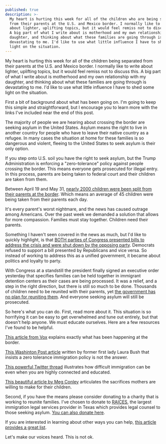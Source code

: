 ```yaml
---
published: true
description: >-
  My heart is hurting this week for all of the children who are being separated
  from their parents at the U.S. and Mexico border. I normally like to write
  about lighter, uplifting topics, but it would feel remiss not to discuss this.
  A big part of what I write about is motherhood and my own relationship with my
  daughter, and thinking about what these families are going through is
  devastating to me. I'd like to use what little influence I have to shed some
  light on the situation.
---
```

My heart is hurting this week for all of the children being separated from their parents at the U.S. and Mexico border. I normally like to write about lighter, uplifting topics, but it would feel remiss not to discuss this. A big part of what I write about is motherhood and my own relationship with my daughter, and thinking about what these families are going through is devastating to me. I'd like to use what little influence I have to shed some light on the situation. 

First a bit of background about what has been going on. I'm going to keep this simple and straightforward, but I encourage you to learn more with the links I've included near the end of this post. 

The majority of people we are hearing about crossing the border are seeking asylum in the United States. Asylum means the right to live in another country for people who have to leave their native country as a refugee. In many cases the situation at home for these families is so dangerous and violent, fleeing to the United States to seek asylum is their only option. 

If you step onto U.S. soil you have the right to seek asylum, but the Trump Administration is enforcing a "zero-tolerance" policy against people crossing the border. This means everyone gets prosecuted for illegal entry. In this process, parents are being taken to federal court and their children are taken from them.

Between April 19 and May 31, [nearly 2000 children were been split from their parents at the border](https://www.npr.org/2018/06/16/620451012/dhs-nearly-2-000-children-separated-from-adults-at-border-in-six-weeks). Which means an average of 45 children were being taken from their parents each day. 

It's every parent's worst nightmare, and the news has caused outrage among Americans. Over the past week we demanded a solution that allows for more compassion. Families must stay together. Children need their parents. 

Something I haven't seen covered in the news as much, but I'd like to quickly highlight, is that [BOTH parties of Congress presented bills to address the crisis and were shut down by the opposing party](http://thehill.com/homenews/senate/393069-schumer-rejects-gop-proposal-to-address-border-crisis). Democrats refused to support a bill presented by Republicans and vice versa. So instead of working to address this as a unified government, it became about politics and loyalty to party.

With Congress at a standstill the president finally signed an executive order yesterday that specifies families can be held together in immigrant detention centers as their cases are being processed. It was a relief, and a step in the right direction, but there is still so much to be done. Thousands of children need to be reunited with their parents, yet [the government has no plan for reuniting them](https://www.vox.com/2018/6/20/17484300/read-trump-executive-order-family-separation-immigration-full-text). And everyone seeking asylum will still be prosecuted. 

So here's what you can do. First, read more about it. This situation is so horrifying it can be easy to get overwhelmed and tune out entirely, but that doesn't help anyone. We must educate ourselves. Here are a few resources I've found to be helpful. 

[This article from Vox](https://www.vox.com/2018/6/11/17443198/children-immigrant-families-separated-parents) explains exactly what has been happening at the border. 

[This Washinton Post article](https://www.washingtonpost.com/opinions/laura-bush-separating-children-from-their-parents-at-the-border-breaks-my-heart/2018/06/17/f2df517a-7287-11e8-9780-b1dd6a09b549_story.html?utm_term=.1caf80385988) written by former first lady Laura Bush that insists a zero tolerance immigration policy is not the answer. 

[This powerful Twitter thread](https://twitter.com/petit_elefant/status/1008131022280519680) illustrates how difficult immigration can be even when you are highly connected and educated. 

[This beautiful article by Meg Conley](https://medium.com/s/story/suffer-little-children-8a204503eb9e) articulates the sacrifices mothers are willing to make for their children. 

Second, if you have the means please consider donating to a charity that is working to reunite families. I've chosen to donate to [RAICES](https://actionnetwork.org/fundraising/leafund), the largest immigration legal services provider in Texas which provides legal counsel to those seeking asylum. [You can also donate here](https://actionnetwork.org/fundraising/leafund).

If you are interested in learning about other ways you can help, [this article provides a great list](https://slate.com/news-and-politics/2018/06/how-you-can-fight-family-separation-at-the-border.html). 

Let's make our voices heard. This is not ok. 